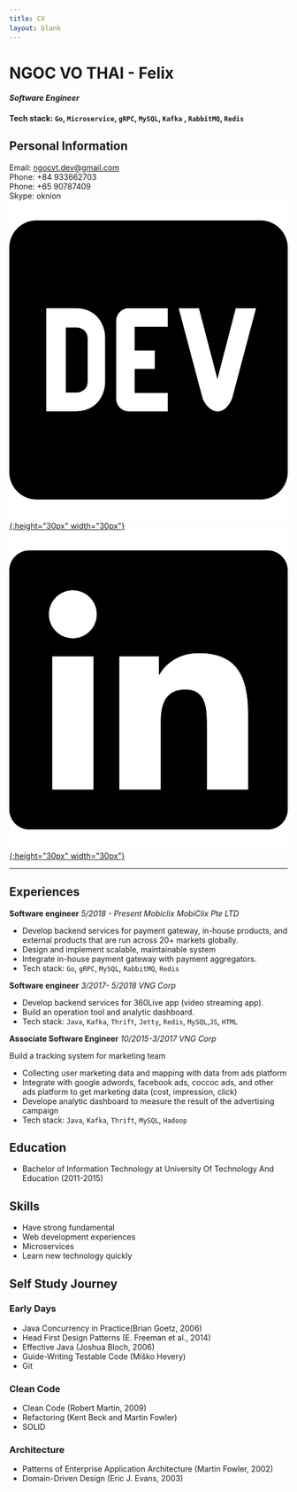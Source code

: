 ```yaml
---
title: CV
layout: blank
---
```

# NGOC VO THAI - Felix
#### *Software Engineer*
#### Tech stack: `Go`, `Microservice`, `gRPC`, `MySQL`, `Kafka` , `RabbitMQ`, `Redis`
## Personal Information
Email: <ngocvt.dev@gmail.com>  
Phone: +84 933662703  
Phone: +65 90787409  
Skype: oknion  
<a href="https://dev.to/felixvo" target="_blank">
    ![felixvo's DEV Profile](/assets/images/icons/dev-brands.svg){:height="30px" width="30px"}
</a>
<a href="https://www.linkedin.com/in/felix-vo/" target="_blank">
    ![Felix Linkedin Profile](/assets/images/icons/linkedin-brands.svg){:height="30px" width="30px"}
</a>

-------
## Experiences
**Software engineer**  *5/2018 - Present*
*Mobiclix MobiClix Pte LTD*

- Develop backend services for payment gateway, in-house products, and external products that are run across 20+ markets globally.
- Design and implement scalable, maintainable system
- Integrate in-house payment gateway with payment aggregators.
- Tech stack: `Go`, `gRPC`, `MySQL`, `RabbitMQ`, `Redis`

**Software engineer**  *3/2017- 5/2018*
*VNG Corp*

- Develop backend services for 360Live app (video streaming app).
- Build an operation tool and analytic dashboard.
- Tech stack: `Java`, `Kafka`, `Thrift`, `Jetty`, `Redis`, `MySQL`,`JS`, `HTML`

**Associate Software Engineer** *10/2015-3/2017*
*VNG Corp*

Build a tracking system for marketing team
- Collecting user marketing data and mapping with data from ads platform
- Integrate with google adwords, facebook ads, coccoc ads, and other ads platform to get marketing data (cost, impression, click)
- Develope analytic dashboard to measure the result of the advertising campaign
- Tech stack: `Java`, `Kafka`, `Thrift`, `MySQL`, `Hadoop`

## Education
- Bachelor of Information Technology at University Of Technology And Education (2011-2015)

## Skills
- Have strong fundamental
- Web development experiences
- Microservices
- Learn new technology quickly

## Self Study Journey
### Early Days
- Java Concurrency in Practice(Brian Goetz, 2006)
- Head First Design Patterns (E. Freeman et al., 2014)
- Effective Java (Joshua Bloch, 2006)
- Guide-Writing Testable Code (Miško Hevery)
- Git

### Clean Code
- Clean Code (Robert Martin, 2009)
- Refactoring (Kent Beck and Martin Fowler)
- SOLID

### Architecture
- Patterns of Enterprise Application Architecture (Martin Fowler, 2002)
- Domain-Driven Design (Eric J. Evans, 2003)
